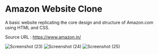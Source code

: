 # Amazon Website Clone

A basic website replicating the core design and structure of Amazon.com using HTML and CSS.

Source URL : https://www.amazon.in/


![Screenshot (23)](https://github.com/krishnnaa15/Amazon-Clone/assets/141332207/6d6cf2c3-9398-4714-a21e-46bb41fb4636)
![Screenshot (24)](https://github.com/krishnnaa15/Amazon-Clone/assets/141332207/625c72eb-90f6-463f-9daa-41134d79780f)
![Screenshot (25)](https://github.com/krishnnaa15/Amazon-Clone/assets/141332207/240a225a-6c05-4d73-8d38-6c5d6e620883)